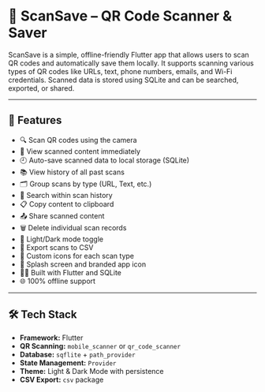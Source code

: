 # 📱 ScanSave – QR Code Scanner & Saver

ScanSave is a simple, offline-friendly Flutter app that allows users to scan QR codes and automatically save them locally. It supports scanning various types of QR codes like URLs, text, phone numbers, emails, and Wi-Fi credentials. Scanned data is stored using SQLite and can be searched, exported, or shared.

---

## 🚀 Features

- 🔍 Scan QR codes using the camera
- 📄 View scanned content immediately
- 🕘 Auto-save scanned data to local storage (SQLite)
- 📚 View history of all past scans
- 🗂️ Group scans by type (URL, Text, etc.)
- 🔎 Search within scan history
- 📋 Copy content to clipboard
- 📤 Share scanned content
- 🗑️ Delete individual scan records
- 🌙 Light/Dark mode toggle
- 📁 Export scans to CSV
- 🎯 Custom icons for each scan type
- 🧩 Splash screen and branded app icon
- 🧑‍💻 Built with Flutter and SQLite
- 🌐 100% offline support

---

## 🛠️ Tech Stack

- **Framework:** Flutter
- **QR Scanning:** `mobile_scanner` or `qr_code_scanner`
- **Database:** `sqflite` + `path_provider`
- **State Management:** `Provider`
- **Theme:** Light & Dark Mode with persistence
- **CSV Export:** `csv` package
